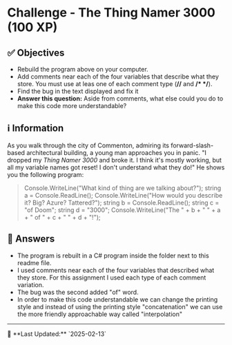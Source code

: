 # Challenge - The Thing Namer 3000 (100 XP)

## ✅ Objectives
- Rebuild the program above on your computer.
- Add comments near each of the four variables that describe what they store. You must use at leas one of each comment type (<b>//</b> and <b>/* */</b>).
- Find the bug in the text displayed and fix it
- <b>Answer this question:</b> Aside from comments, what else could you do to make this code more understandable?

## ℹ️ Information
As you walk through the city of Commenton, admiring its forward-slash-based architectural building, a
young man approaches you in panic. "I dropped my <i>Thing Namer 3000</i> and broke it. I think it's mostly
working, but all my variable names got reset! I don't understand what they do!" He shows you the
following program:

<blockquote>
Console.WriteLine("What kind of thing are we talking about?");
string a = Console.ReadLine();
Console.WriteLine("How would you describe it? Big? Azure? Tattered?");
string b = Console.ReadLine();
string c = "of Doom";
string d = "3000";
Console.WriteLine("The " + b + " " + a + " of " + c + " " + d + "!");
</blockquote>

## 📖 Answers
- The program is rebuilt in a C# program inside the folder next to this readme file.
- I used comments near each of the four variables that described what they store. For this assignment I used each type of each comment variation.
- The bug was the second added "of" word.
- In order to make this code understandable we can change the printing style and instead of using the printing style "concatenation" we can use the more friendly approachable way called "interpolation"

<hr>
📅 **Last Updated:** `2025-02-13`
